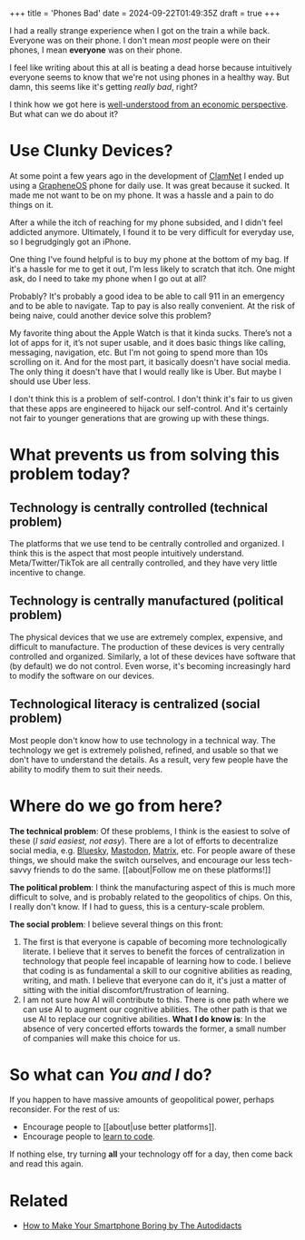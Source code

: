 +++
title = 'Phones Bad'
date = 2024-09-22T01:49:35Z
draft = true
+++

I had a really strange experience when I got on the train a while back. Everyone was on their phone. I don't mean *most* people were on their phones, I mean **everyone** was on their phone.

I feel like writing about this at all is beating a dead horse because intuitively everyone seems to know that we're not using phones in a healthy way. But damn, this seems like it's getting *really bad*, right?

I think how we got here is [well-understood from an economic perspective](https://en.wikipedia.org/wiki/Surveillance_capitalism). But what can we do about it?

# Use Clunky Devices?
At some point a few years ago in the development of [ClamNet](/posts/clamnet) I ended up using a [GrapheneOS](https://grapheneos.com) phone for daily use. It was great because it sucked. It made me not want to be on my phone. It was a hassle and a pain to do things on it.

After a while the itch of reaching for my phone subsided, and I didn't feel addicted anymore. Ultimately, I found it to be very difficult for everyday use, so I begrudgingly got an iPhone.

One thing I've found helpful is to buy my phone at the bottom of my bag. If it's a hassle for me to get it out, I'm less likely to scratch that itch. One might ask, do I need to take my phone when I go out at all?

Probably? It's probably a good idea to be able to call 911 in an emergency and to be able to navigate. Tap to pay is also really convenient. At the risk of being naive, could another device solve this problem?

My favorite thing about the Apple Watch is that it kinda sucks. There’s not a lot of apps for it, it’s not super usable, and it does basic things like calling, messaging, navigation, etc. But I'm not going to spend more than 10s scrolling on it. And for the most part, it basically doesn't have social media. The only thing it doesn't have that I would really like is Uber. But maybe I should use Uber less.

I don't think this is a problem of self-control. I don't think it's fair to us given that these apps are engineered to hijack our self-control. And it's certainly not fair to younger generations that are growing up with these things.

# What prevents us from solving this problem today?
## Technology is centrally controlled (technical problem)
The platforms that we use tend to be centrally controlled and organized. I think this is the aspect that most people intuitively understand. Meta/Twitter/TikTok are all centrally controlled, and they have very little incentive to change.

## Technology is centrally manufactured (political problem)
The physical devices that we use are extremely complex, expensive, and difficult to manufacture. The production of these devices is very centrally controlled and organized. Similarly, a lot of these devices have software that (by default) we do not control. Even worse, it's becoming increasingly hard to modify the software on our devices.

## Technological literacy is centralized (social problem)
Most people don't know how to use technology in a technical way. The technology we get is extremely polished, refined, and usable so that we don't have to understand the details. As a result, very few people have the ability to modify them to suit their needs.

# Where do we go from here?

**The technical problem**: Of these problems, I think is the easiest to solve of these (*I said easiest, not easy*). There are a lot of efforts to decentralize social media, e.g. [Bluesky](https://bsky.app/), [Mastodon](https://joinmastodon.org/), [Matrix](https://matrix.org/), etc. For people aware of these things, we should make the switch ourselves, and encourage our less tech-savvy friends to do the same. [[about|Follow me on these platforms!]]

**The political problem**: I think the manufacturing aspect of this is much more difficult to solve, and is probably related to the geopolitics of chips. On this, I really don't know. If I had to guess, this is a century-scale problem.

**The social problem**: I believe several things on this front:
1. The first is that everyone is capable of becoming more technologically literate. I believe that it serves to benefit the forces of centralization in technology that people feel incapable of learning how to code. I believe that coding is as fundamental a skill to our cognitive abilities as reading, writing, and math. I believe that everyone can do it, it's just a matter of sitting with the initial discomfort/frustration of learning.
2. I am not sure how AI will contribute to this. There is one path where we can use AI to augment our cognitive abilities. The other path is that we use AI to replace our cognitive abilities. **What I do know is**: In the absence of very concerted efforts towards the former, a small number of companies will make this choice for us.

# So what can *You and I* do?
If you happen to have massive amounts of geopolitical power, perhaps reconsider. For the rest of us:
- Encourage people to [[about|use better platforms]].
- Encourage people to [learn to code](https://www.codecademy.com/).

If nothing else, try turning **all** your technology off for a day, then come back and read this again.

# Related
- [How to Make Your Smartphone Boring by The Autodidacts](https://www.autodidacts.io/how-to-make-your-smartphone-boring/)